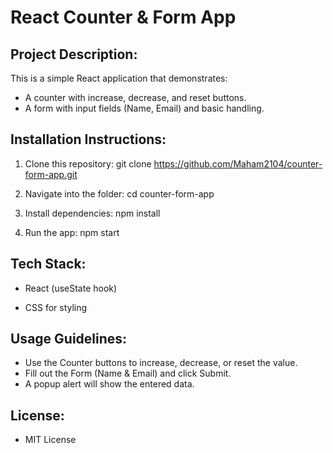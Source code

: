 # React Counter & Form App

## Project Description:
  This is a simple React application that demonstrates:
- A counter with increase, decrease, and reset buttons.
- A form with input fields (Name, Email) and basic handling.

## Installation Instructions:

1. Clone this repository:
   git clone https://github.com/Maham2104/counter-form-app.git

2. Navigate into the folder:
    cd counter-form-app

3. Install dependencies:
    npm install

4. Run the app:
    npm start

## Tech Stack:

- React (useState hook)

- CSS for styling

## Usage Guidelines:

- Use the Counter buttons to increase, decrease, or reset the value.
- Fill out the Form (Name & Email) and click Submit.
- A popup alert will show the entered data.

## License:
- MIT License
